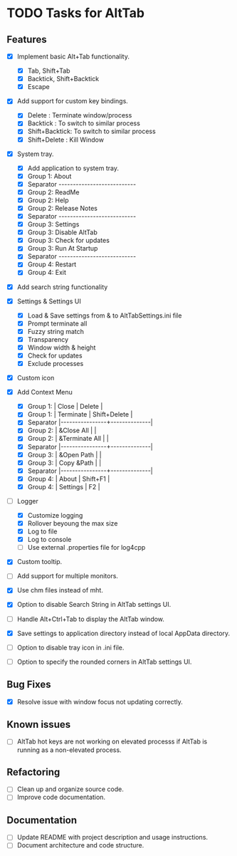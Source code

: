 # TODO Tasks for AltTab

## Features
- [x] Implement basic Alt+Tab functionality.
	- [x] Tab, Shift+Tab
	- [x] Backtick, Shift+Backtick
	- [x] Escape
- [x] Add support for custom key bindings.
	- [x] Delete        : Terminate window/process
	- [x] Backtick      : To switch to similar process
	- [x] Shift+Backtick: To switch to similar process
	- [x] Shift+Delete  : Kill Window
- [x] System tray.
	- [x] Add application to system tray.
	- [x] Group 1: About
	- [x] Separator ---------------------------
	- [x] Group 2: ReadMe
	- [x] Group 2: Help
	- [x] Group 2: Release Notes
	- [x] Separator ---------------------------
	- [x] Group 3: Settings
	- [x] Group 3: Disable AltTab
	- [x] Group 3: Check for updates
	- [x] Group 3: Run At Startup
	- [x] Separator ---------------------------
	- [x] Group 4: Restart
	- [x] Group 4: Exit
- [x] Add search string functionality
- [x] Settings & Settings UI
	- [x] Load & Save settings from & to AltTabSettings.ini file
	- [x] Prompt terminate all
	- [x] Fuzzy string match
	- [x] Transparency
	- [x] Window width & height
	- [x] Check for updates
	- [x] Exclude processes
- [x] Custom icon
- [x] Add Context Menu
	- [x] Group 1:  | Close          | Delete       |
	- [x] Group 1:  | Terminate      | Shift+Delete |
	- [x] Separator |----------------+--------------|
	- [x] Group 2:  | &Close All     |              |
	- [x] Group 2:  | &Terminate All |              |
	- [x] Separator |----------------+--------------|
	- [x] Group 3:  | &Open Path     |              |
	- [x] Group 3:  | Copy &Path     |              |
	- [x] Separator |----------------+--------------|
	- [x] Group 4:  | About          | Shift+F1	    |
	- [x] Group 4:  | Settings       | F2           |
- [ ] Logger
	- [x] Customize logging
	- [x] Rollover beyoung the max size
	- [x] Log to file
	- [x] Log to console
	- [ ] Use external .properties file for log4cpp
- [x] Custom tooltip.
- [ ] Add support for multiple monitors.
- [x] Use chm files instead of mht.
- [x] Option to disable Search String in AltTab settings UI.
- [ ] Handle Alt+Ctrl+Tab to display the AltTab window.
- [x] Save settings to application directory instead of local AppData directory.
- [ ] Option to disable tray icon in .ini file.
- [ ] Option to specify the rounded corners in AltTab settings UI.


## Bug Fixes
- [x] Resolve issue with window focus not updating correctly.

## Known issues
- [ ] AltTab hot keys are not working on elevated processs if AltTab is running as a non-elevated process.

## Refactoring
- [ ] Clean up and organize source code.
- [ ] Improve code documentation.

## Documentation
- [ ] Update README with project description and usage instructions.
- [ ] Document architecture and code structure.
